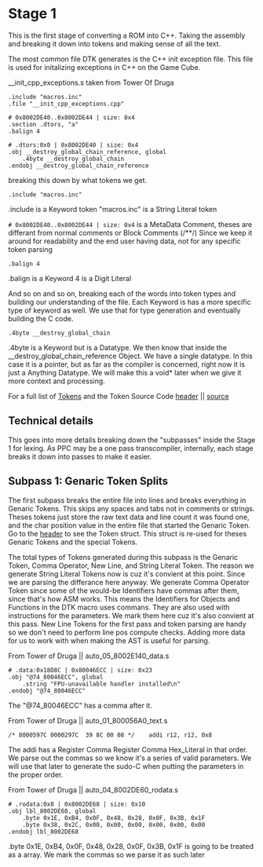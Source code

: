 # Stage 1

This is the first stage of converting a ROM into C++. Taking the assembly and breaking it down into tokens and making sense of all the text.

The most common file DTK generates is the C++ init exception file. This file is used for initalizing exceptions in C++ on the Game Cube.

__init_cpp_exceptions.s taken from Tower Of Druga
```
.include "macros.inc"
.file "__init_cpp_exceptions.cpp"

# 0x8002DE40..0x8002DE44 | size: 0x4
.section .dtors, "a"
.balign 4

# .dtors:0x0 | 0x8002DE40 | size: 0x4
.obj __destroy_global_chain_reference, global
	.4byte __destroy_global_chain
.endobj __destroy_global_chain_reference
```

breaking this down by what tokens we get.

```
.include "macros.inc"
```
.include is a Keyword token
"macros.inc" is a String Literal token

`# 0x8002DE40..0x8002DE44 | size: 0x4` is a MetaData Comment, theses are differant from normal comments or Block Comments (/**/)
Since we keep it around for readability and the end user having data, not for any specific token parsing

```
.balign 4
```
.balign is a Keyword
4 is a Digit Literal

And so on and so on, breaking each of the words into token types and building our understanding of the file.
Each Keyword is has a more specific type of keyword as well. We use that for type generation and eventually building the C code.

```
.4byte __destroy_global_chain
```
.4byte is a Keyword but is a Datatype. We then know that inside the __destroy_global_chain_reference Object. We have a single datatype.
In this case it is a pointer, but as far as the compiler is concerned, right now it is just a Anything Datatype.
We will make this a void* later when we give it more context and processing.

For a full list of [Tokens]("TokenSpec.md") and the Token Source Code 
[header]("Token.hpp") || [source]("Token.cpp")

## Technical details

This goes into more details breaking down the "subpasses" inside the Stage 1 for lexing. 
As PPC may be a one pass transcompiler, internally, each stage breaks it down into passes to make it easier.

## Subpass 1: Genaric Token Splits

The first subpass breaks the entire file into lines and breaks everything in Genaric Tokens. This skips any spaces and tabs not in comments or strings.
Theses tokens just store the raw text data and line count it was found one, and the char position value in the entire file that started the Genaric Token.
Go to the [header]("Token.hpp") to see the Token struct. This struct is re-used for theses Genaric Tokens and the special Tokens.

The total types of Tokens generated during this subpass is the Genaric Token, Comma Operator, New Line, and String Literal Token.
The reason we generate String Literal Tokens now is cuz it's convient at this point. Since we are parsing the differance here anyway.
We generate Comma Operator Token since some of the would-be Identifiers have commas after them, since that's how ASM works.
This means the Identifiers for Objects and Functions in the DTK macro uses commans. They are also used with instructions for the parameters.
We mark them here cuz it's also convient at this pass.
New Line Tokens for the first pass and token parsing are handy so we don't need to perform line pos compute checks.
Adding more data for us to work with when making the AST is useful for parsing.

From Tower of Druga || auto_05_8002E140_data.s
```
# .data:0x18D8C | 0x80046ECC | size: 0x23
.obj "@74_80046ECC", global
	.string "FPU-unavailable handler installed\n"
.endobj "@74_80046ECC"
```
The "@74_80046ECC" has a comma after it.

From Tower of Druga || auto_01_800056A0_text.s
```
/* 8000597C 0000297C  39 8C 00 08 */	addi r12, r12, 0x8
```
The addi has a Register Comma Register Comma Hex_Literal in that order. We parse out the commas so we know it's a series of valid parameters.
We will use that later to generate the sudo-C when putting the parameters in the proper order.

From Tower of Druga || auto_04_8002DE60_rodata.s
```
# .rodata:0x8 | 0x8002DE68 | size: 0x10
.obj lbl_8002DE68, global
	.byte 0x1E, 0xB4, 0x0F, 0x48, 0x28, 0x0F, 0x3B, 0x1F
	.byte 0x38, 0x2C, 0x00, 0x00, 0x00, 0x00, 0x00, 0x00
.endobj lbl_8002DE68
```
.byte 0x1E, 0xB4, 0x0F, 0x48, 0x28, 0x0F, 0x3B, 0x1F is going to be treated as a array. We mark the commas so we parse it as such later